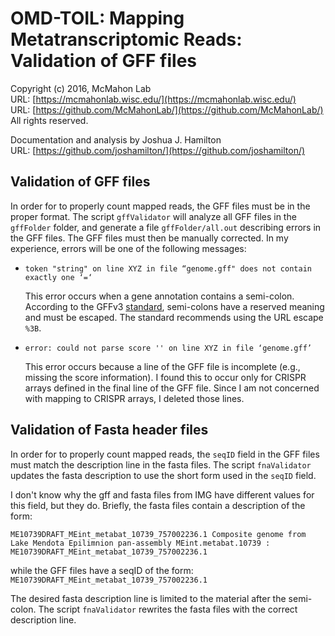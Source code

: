OMD-TOIL: Mapping Metatranscriptomic Reads: Validation of GFF files
===
Copyright (c) 2016, McMahon Lab  
URL: [https://mcmahonlab.wisc.edu/](https://mcmahonlab.wisc.edu/)  
URL: [https://github.com/McMahonLab/](https://github.com/McMahonLab/)  
All rights reserved.

Documentation and analysis by Joshua J. Hamilton  
URL: [https://github.com/joshamilton/](https://github.com/joshamilton/)  

Validation of GFF files
--
In order for to properly count mapped reads, the GFF files must be in the proper format. The script `gffValidator` will analyze all GFF files in the `gffFolder` folder, and generate a file `gffFolder/all.out` describing errors in the GFF files. The GFF files must then be manually corrected. In my experience, errors will be one of the following messages:

* `token "string" on line XYZ in file “genome.gff" does not contain exactly one ‘=‘`

  This error occurs when a gene annotation contains a semi-colon. According to the GFFv3 [standard](http://www.sequenceontology.org/gff3.shtml), semi-colons have a reserved meaning and must be escaped. The standard recommends using the URL escape `%3B`.

* `error: could not parse score '' on line XYZ in file ‘genome.gff’`

  This error occurs because a line of the GFF file is incomplete (e.g., missing the score information). I found this to occur only for CRISPR arrays defined in the final line of the GFF file. Since I am not concerned with mapping to CRISPR arrays, I deleted those lines.

Validation of Fasta header files
--
In order for to properly count mapped reads, the `seqID` field in the GFF files must match the description line in the fasta files. The script `fnaValidator` updates the fasta description to use the short form used in the `seqID` field.

I don't know why the gff and fasta files from IMG have different values for this field, but they do. Briefly, the fasta files contain a description of the form:

`ME10739DRAFT_MEint_metabat_10739_757002236.1 Composite genome from Lake Mendota Epilimnion pan-assembly MEint.metabat.10739 : ME10739DRAFT_MEint_metabat_10739_757002236.1`

while the GFF files have a seqID of the form:
`ME10739DRAFT_MEint_metabat_10739_757002236.1`

The desired fasta description line is limited to the material after the semi-colon. The script `fnaValidator` rewrites the fasta files with the correct description line.
